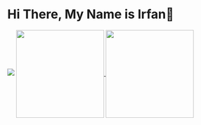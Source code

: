 # Hi There, My Name is Irfan👋

<img src="https://github-readme-stats.vercel.app/api/top-langs/?username=irfanrangga&layout=compact&theme=dracula"/>
<!-- <img alt="mu stats" src="https://github-readme-stats.vercel.app/api?username=irfanrangga&theme=dracula&show_icons=true"/> -->
<a href="https://github.com/anuraghazra/github-readme-stats">
  <img height=200 align="center" src="https://github-readme-stats.vercel.app/api?username=irfanrangga" />
</a>
<a href="https://github.com/anuraghazra/convoychat">
  <img height=200 align="center" src="https://github-readme-stats.vercel.app/api/top-langs?username=irfanrangga&layout=compact&langs_count=8&card_width=320" />
</a>

<!--
**irfanrangga/irfanrangga** is a ✨ _special_ ✨ repository because its `README.md` (this file) appears on your GitHub profile.

Here are some ideas to get you started:

- 🔭 I’m currently working on ...
- 🌱 I’m currently learning ...
- 👯 I’m looking to collaborate on ...
- 🤔 I’m looking for help with ...
- 💬 Ask me about ...
- 📫 How to reach me: ...
- 😄 Pronouns: ...
- ⚡ Fun fact: ...
-->
